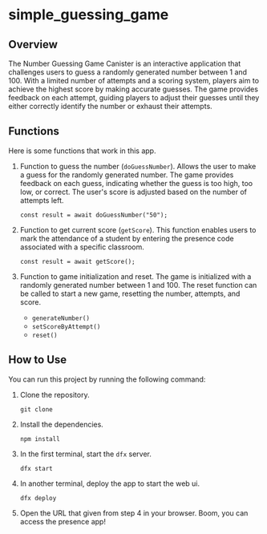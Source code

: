 # simple_guessing_game

## Overview

The Number Guessing Game Canister is an interactive application that challenges users to guess a randomly generated number between 1 and 100. With a limited number of attempts and a scoring system, players aim to achieve the highest score by making accurate guesses. The game provides feedback on each attempt, guiding players to adjust their guesses until they either correctly identify the number or exhaust their attempts.

## Functions

Here is some functions that work in this app.

1. Function to guess the number (`doGuessNumber`).
   Allows the user to make a guess for the randomly generated number. The game provides feedback on each guess, indicating whether the guess is too high, too low, or correct. The user's score is adjusted based on the number of attempts left.

   ```
   const result = await doGuessNumber("50");
   ```

2. Function to get current score (`getScore`).
   This function enables users to mark the attendance of a student by entering the presence code associated with a specific classroom.

   ```
   const result = await getScore();
   ```

3. Function to game initialization and reset.
   The game is initialized with a randomly generated number between 1 and 100. The reset function can be called to start a new game, resetting the number, attempts, and score.

   - `generateNumber()`
   - `setScoreByAttempt()`
   - `reset()`


## How to Use

You can run this project by running the following command:

1. Clone the repository.
 
    ```
    git clone 
    ```

2. Install the dependencies.

    ```
    npm install
    ```

3. In the first terminal, start the `dfx` server.
   ```
   dfx start
   ```

4. In another terminal, deploy the app to start the web ui.
    ```
    dfx deploy
    ```

5. Open the URL that given from step 4 in your browser. Boom, you can access the presence app!
